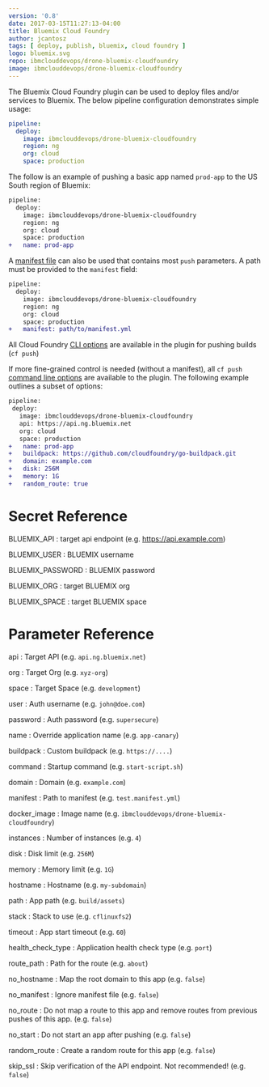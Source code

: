 ```yaml
---
version: '0.8'
date: 2017-03-15T11:27:13-04:00
title: Bluemix Cloud Foundry
author: jcantosz
tags: [ deploy, publish, bluemix, cloud foundry ]
logo: bluemix.svg
repo: ibmclouddevops/drone-bluemix-cloudfoundry
image: ibmclouddevops/drone-bluemix-cloudfoundry
---
```


The Bluemix Cloud Foundry plugin can be used to deploy files and/or services to Bluemix. The below pipeline configuration demonstrates simple usage:

```yaml
pipeline:
  deploy:
    image: ibmclouddevops/drone-bluemix-cloudfoundry
    region: ng
    org: cloud
    space: production
```

The follow is an example of pushing a basic app named `prod-app` to the US South region of Bluemix:

```diff
pipeline:
  deploy:
    image: ibmclouddevops/drone-bluemix-cloudfoundry
    region: ng
    org: cloud
    space: production
+   name: prod-app
```

A [manifest file](https://docs.cloudfoundry.org/devguide/deploy-apps/manifest.html) can also be used that contains most `push` parameters. A path must be provided
to the `manifest` field:

```diff
pipeline:
  deploy:
    image: ibmclouddevops/drone-bluemix-cloudfoundry
    region: ng
    org: cloud
    space: production
+   manifest: path/to/manifest.yml
```
All Cloud Foundry [CLI options](http://cli.cloudfoundry.org/en-US/cf/push.html) are available in the plugin for pushing builds (`cf push`)

If more fine-grained control is needed (without a manifest), all `cf push`
[command line options](http://cli.cloudfoundry.org/en-US/cf/push.html) are
available to the plugin. The following example outlines a subset of options:

 ```diff
pipeline:
  deploy:
    image: ibmclouddevops/drone-bluemix-cloudfoundry
    api: https://api.ng.bluemix.net
    org: cloud
    space: production
+   name: prod-app
+   buildpack: https://github.com/cloudfoundry/go-buildpack.git
+   domain: example.com
+   disk: 256M
+   memory: 1G
+   random_route: true
```

# Secret Reference

BLUEMIX_API
: target api endpoint (e.g. https://api.example.com)

BLUEMIX_USER
: BLUEMIX username

BLUEMIX_PASSWORD
: BLUEMIX password

BLUEMIX_ORG
: target BLUEMIX org

BLUEMIX_SPACE
: target BLUEMIX space

# Parameter Reference

api
: Target API (e.g. `api.ng.bluemix.net`)

org
: Target Org (e.g. `xyz-org`)

space
: Target Space (e.g. `development`)

user
: Auth username (e.g. `john@doe.com`)

password
: Auth password (e.g. `supersecure`)

name
: Override application name (e.g. `app-canary`)

buildpack
: Custom buildpack (e.g. `https://....`)

command
: Startup command (e.g. `start-script.sh`)

domain
: Domain (e.g. `example.com`)

manifest
: Path to manifest (e.g. `test.manifest.yml`)

docker_image
: Image name (e.g. `ibmclouddevops/drone-bluemix-cloudfoundry`)

instances
: Number of instances (e.g. `4`)

disk
: Disk limit (e.g. `256M`)

memory
: Memory limit (e.g. `1G`)

hostname
: Hostname (e.g. `my-subdomain`)

path
: App path (e.g. `build/assets`)

stack
: Stack to use (e.g. `cflinuxfs2`)

timeout
: App start timeout (e.g. `60`)

health_check_type
: Application health check type (e.g. `port`)

route_path
: Path for the route (e.g. `about`)

no_hostname
: Map the root domain to this app (e.g. `false`)

no_manifest
: Ignore manifest file (e.g. `false`)

no_route
: Do not map a route to this app and remove routes from previous pushes of this app. (e.g. `false`)

no_start
: Do not start an app after pushing (e.g. `false`)

random_route
: Create a random route for this app (e.g. `false`)

skip_ssl
: Skip verification of the API endpoint. Not recommended! (e.g. `false`)

